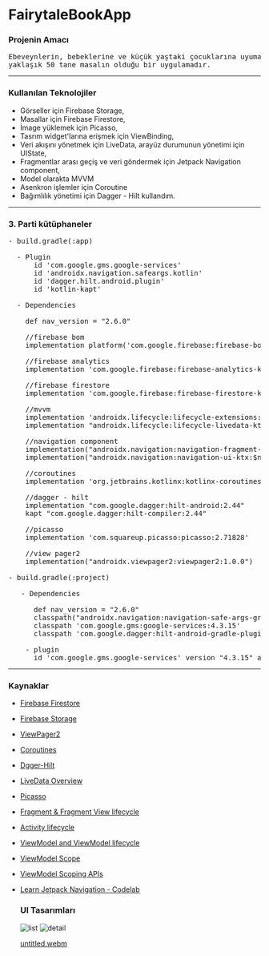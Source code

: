 # FairytaleBookApp

### Projenin Amacı
<pre>Ebeveynlerin, bebeklerine ve küçük yaştaki çocuklarına uyumak ve kaliteli vakit geçirmek için okuayacabilecekleri <br>yaklaşık 50 tane masalın olduğu bir uygulamadır.</pre>
<hr>

### Kullanılan Teknolojiler
- Görseller için Firebase Storage,
- Masallar için Firebase Firestore,
- İmage yüklemek için Picasso,
- Tasrım widget'larına erişmek için ViewBinding,
- Veri akışını yönetmek için LiveData, arayüz durumunun yönetimi için UIState,
- Fragmentlar arası geçiş ve veri göndermek için Jetpack Navigation component,
- Model olarakta MVVM
- Asenkron işlemler için Coroutine
- Bağımlılık yönetimi için Dagger - Hilt kullandım.
<hr>

### 3. Parti kütüphaneler
<pre>
- build.gradle(:app)
  
  - Plugin 
      id 'com.google.gms.google-services'
      id 'androidx.navigation.safeargs.kotlin'
      id 'dagger.hilt.android.plugin'
      id 'kotlin-kapt'
  
  - Dependencies
  
    def nav_version = "2.6.0"
  
    //firebase bom
    implementation platform('com.google.firebase:firebase-bom:32.0.0')

    //firebase analytics
    implementation 'com.google.firebase:firebase-analytics-ktx'

    //firebase firestore
    implementation 'com.google.firebase:firebase-firestore-ktx'
  
    //mvvm
    implementation 'androidx.lifecycle:lifecycle-extensions:2.2.0'
    implementation "androidx.lifecycle:lifecycle-livedata-ktx:2.6.1"
  
    //navigation component
    implementation("androidx.navigation:navigation-fragment-ktx:$nav_version")
    implementation("androidx.navigation:navigation-ui-ktx:$nav_version")

    //coroutines
    implementation 'org.jetbrains.kotlinx:kotlinx-coroutines-play-services:1.6.4'

    //dagger - hilt
    implementation "com.google.dagger:hilt-android:2.44"
    kapt "com.google.dagger:hilt-compiler:2.44"

    //picasso
    implementation 'com.squareup.picasso:picasso:2.71828'

    //view pager2
    implementation("androidx.viewpager2:viewpager2:1.0.0")
    
- build.gradle(:project)

   - Dependencies
  
      def nav_version = "2.6.0"
      classpath("androidx.navigation:navigation-safe-args-gradle-plugin:$nav_version")
      classpath 'com.google.gms:google-services:4.3.15'
      classpath 'com.google.dagger:hilt-android-gradle-plugin:2.44'

    - plugin
      id 'com.google.gms.google-services' version "4.3.15" apply false
</pre>
<hr>

### Kaynaklar
- [Firebase Firestore](https://firebase.google.com/docs/firestore/query-data/get-data?authuser=1)
- [Firebase Storage](https://firebase.google.com/docs/storage/android/start?authuser=1)
- [ViewPager2](https://tutorialwing.com/android-viewpager2-using-kotlin-with-example/)
- [Coroutines](https://developer.android.com/kotlin/coroutines)
- [Dgger-Hilt](https://developer.android.com/training/dependency-injection/hilt-android)
- [LiveData Overview](https://developer.android.com/topic/libraries/architecture/livedata)
- [Picasso](https://square.github.io/picasso/)
- [Fragment & Fragment View lifecycle](https://developer.android.com/guide/fragments/lifecycle)
- [Activity lifecycle](https://developer.android.com/guide/components/activities/activity-lifecycle)
- [ViewModel and ViewModel lifecycle](https://developer.android.com/topic/libraries/architecture/viewmodel)
- [ViewModel Scope](https://developermemos.com/posts/viewmodel-scope-android)
- [ViewModel Scoping APIs](https://developer.android.com/topic/libraries/architecture/viewmodel/viewmodel-apis)
- [Learn Jetpack Navigation - Codelab](https://developer.android.com/codelabs/android-navigation#0)

  ### UI Tasarımları

  ![list](https://github.com/mendess12/MasalKitabim/assets/76566952/2f161828-bbf5-4b1c-a538-0961a5189a55)  ![detail](https://github.com/mendess12/MasalKitabim/assets/76566952/8f13d3c7-76c9-4fea-ac2a-2bd45445e0a2)

  [untitled.webm](https://github.com/mendess12/MasalKitabim/assets/76566952/fd895d81-ee69-445f-be38-83b3d01c2d93)
